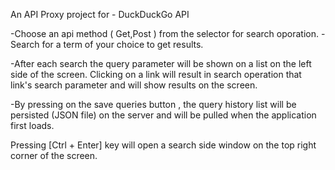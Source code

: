 
An API Proxy project for - DuckDuckGo API

-Choose an api method ( Get,Post ) from the selector for search oporation. -Search for a term of your choice to get results.

-After each search the query parameter will be shown on a list on the left side of the screen. Clicking on a link will result in search operation that link's search parameter and will show results on the screen.

-By pressing on the save queries button , the query history list will be persisted (JSON file) on the server and will be pulled when the application first loads.

Pressing [Ctrl + Enter] key will open a search side window on the top right corner of the screen.
